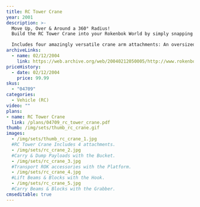 ```yaml
---
title: RC Tower Crane
year: 2001
description: >-
  Move Up, Over & Around a 360° Radius!
  Build the RC Tower Crane into your Rokenbok World by simply snapping the base of the Crane into standard Rokenbok beams and blocks! Moves large payloads up, over and around a 360° radius.

  Includes four amazingly versatile crane arm attachments: An oversized Bucket for carrying and dumping loads of Rokenbok balls. A Cargo Hook for moving beams and blocks. A Platform for elevating Rokenbok workers and freight. And a large Claw for grabbing beams, blocks, balls, and other Rokenbok material. Requires 3 AA batteries.
archiveLinks:
  - name: 02/12/2004
    link: https://web.archive.org/web/20040212050005/http://www.rokenbok.com/catalog/pd_rcv_crane.html
priceHistory:
  - date: 02/12/2004
    price: 99.99
skus:
  - "04709"
categories: 
  - Vehicle (RC)
video: ""
plans:
- name: RC Tower Crane
  link: /plans/04709_rc_tower_crane.pdf
thumb: /img/sets/thumb_rc_crane.gif
images:
  - /img/sets/thumb_rc_crane_1.jpg
  #RC Tower Crane Includes 4 attachments.
  - /img/sets/rc_crane_2.jpg
  #Carry & Dump Payloads with the Bucket.
  - /img/sets/rc_crane_3.jpg
  #Transport ROK accessories with the Platform.
  - /img/sets/rc_crane_4.jpg
  #Lift Beams & Blocks with the Hook.
  - /img/sets/rc_crane_5.jpg
  #Carry Beams & Blocks with the Grabber.
cmseditable: true
---
```

